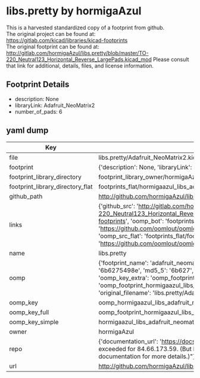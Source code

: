# libs.pretty by hormigaAzul  
This is a harvested standardized copy of a footprint from github.  
The original project can be found at:  
https://gitlab.com/kicad/libraries/kicad-footprints  
The original footprint can be found at:
http://gitlab.com/hormigaAzul/libs.pretty/blob/master/TO-220_Neutral123_Horizontal_Reverse_LargePads.kicad_mod
Please consult that link for additional, details, files, and license information.  
## Footprint Details
* description: None  
* libraryLink: Adafruit_NeoMatrix2  
* number_of_pads: 6  
## yaml dump  
| Key | Value |  
| --- | --- |  
| file | libs.pretty/Adafruit_NeoMatrix2.kicad_mod |  
| footprint | {'description': None, 'libraryLink': 'Adafruit_NeoMatrix2', 'number_of_pads': 6} |  
| footprint_library_directory | footprint_library_owner/hormigaAzul_libs.pretty |  
| footprint_library_directory_flat | footprints_flat/hormigaazul_libs_adafruit_neomatrix2/working |  
| github_path | http://github.com/hormigaAzul/libs.pretty/blob/master/Adafruit_NeoMatrix2.kicad_mod |  
| links | {'github_src': 'http://gitlab.com/hormigaAzul/libs.pretty/blob/master/TO-220_Neutral123_Horizontal_Reverse_LargePads.kicad_mod', 'github_src_repo': 'https://gitlab.com/kicad/libraries/kicad-footprints', 'oomp_bot': 'footprints/hormigaazul_libs_adafruit_neomatrix2/working', 'oomp_bot_github': 'https://github.com/oomlout/oomlout_oomp_footprint_bot/tree/main/footprints/hormigaazul_libs_adafruit_neomatrix2/working', 'oomp_src_flat': 'footprints_flat/footprints_flat/hormigaazul_libs_adafruit_neomatrix2/working', 'oomp_src_flat_github': 'https://github.com/oomlout/oomlout_oomp_footprint_src/tree/main/footprints_flat/hormigaazul_libs_adafruit_neomatrix2/working'} |  
| name | libs.pretty |  
| oomp | {'footprint_name': 'adafruit_neomatrix2', 'library_name': 'libs', 'md5': '6b6275498ef97528cd37eb1fdf0d5258', 'md5_10': '6b6275498e', 'md5_5': '6b627', 'md5_6': '6b6275', 'oomp_key': 'oomp_hormigaazul_libs_adafruit_neomatrix2', 'oomp_key_extra': 'oomp_footprint_hormigaazul_libs_adafruit_neomatrix2', 'oomp_key_full': 'oomp_footprint_hormigaazul_libs_adafruit_neomatrix2_6b6275', 'oomp_key_simple': 'hormigaazul_libs_adafruit_neomatrix2', 'original_filename': 'libs.pretty/Adafruit_NeoMatrix2.kicad_mod', 'owner_name': 'hormigaazul'} |  
| oomp_key | oomp_hormigaazul_libs_adafruit_neomatrix2 |  
| oomp_key_full | oomp_footprint_hormigaazul_libs_adafruit_neomatrix2 |  
| oomp_key_simple | hormigaazul_libs_adafruit_neomatrix2 |  
| owner | hormigaAzul |  
| repo | {'documentation_url': 'https://docs.github.com/rest/overview/resources-in-the-rest-api#rate-limiting', 'message': "API rate limit exceeded for 84.66.173.59. (But here's the good news: Authenticated requests get a higher rate limit. Check out the documentation for more details.)"} |  
| url | http://github.com/hormigaAzul/libs.pretty |  

